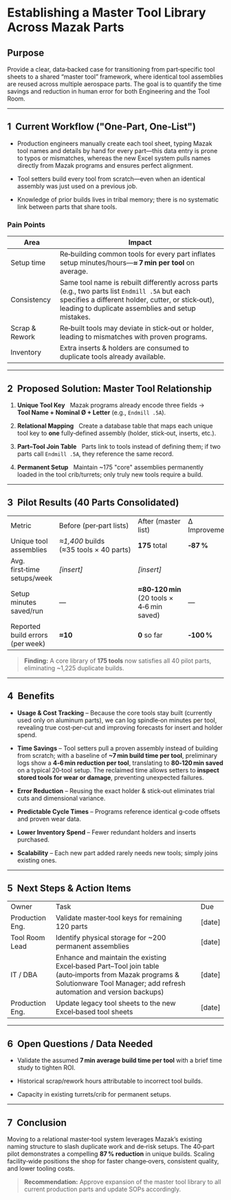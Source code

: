 # Establishing a Master Tool Library Across Mazak Parts

## Purpose

Provide a clear, data‑backed case for transitioning from part‑specific tool sheets to a shared “master tool” framework, where identical tool assemblies are reused across multiple aerospace parts. The goal is to quantify the time savings and reduction in human error for both Engineering and the Tool Room.

---

## 1  Current Workflow ("One‑Part, One‑List")

- Production engineers manually create each tool sheet, typing Mazak tool names and details by hand for every part—this data entry is prone to typos or mismatches, whereas the new Excel system pulls names directly from Mazak programs and ensures perfect alignment.
    
- Tool setters build every tool from scratch—even when an identical assembly was just used on a previous job.
    
- Knowledge of prior builds lives in tribal memory; there is no systematic link between parts that share tools.
    

### Pain Points

|Area|Impact|
|---|---|
|Setup time|Re‑building common tools for every part inflates setup minutes/hours—**≈ 7 min per tool** on average.|
|Consistency|Same tool name is rebuilt differently across parts (e.g., two parts list `Endmill .5A` but each specifies a different holder, cutter, or stick‑out), leading to duplicate assemblies and setup mistakes.|
|Scrap & Rework|Re‑built tools may deviate in stick‑out or holder, leading to mismatches with proven programs.|
|Inventory|Extra inserts & holders are consumed to duplicate tools already available.|

---

## 2  Proposed Solution: Master Tool Relationship

1. **Unique Tool Key**   Mazak programs already encode three fields → **Tool Name + Nominal Ø + Letter** (e.g., `Endmill .5A`).
    
2. **Relational Mapping**   Create a database table that maps each unique tool key to **one** fully‑defined assembly (holder, stick‑out, inserts, etc.).
    
3. **Part–Tool Join Table**   Parts link to tools instead of defining them; if two parts call `Endmill .5A`, they reference the same record.
    
4. **Permanent Setup**   Maintain ~175 "core" assemblies permanently loaded in the tool crib/turrets; only truly new tools require a build.
    

---

## 3  Pilot Results (40 Parts Consolidated)

|                                  |                                        |                                            |               |
| -------------------------------- | -------------------------------------- | ------------------------------------------ | ------------- |
| Metric                           | Before (per‑part lists)                | After (master list)                        | Δ Improvement |
| Unique tool assemblies           | _≈1,400_ builds (≈35 tools × 40 parts) | **175** total                              | **‑87 %**     |
| Avg. first‑time setups/week      | _[insert]_                             | _[insert]_                                 |               |
| Setup minutes saved/run          | —                                      | **≈80‑120 min** (20 tools × 4‑6 min saved) | —             |
| Reported build errors (per week) | **≈10**                                | **0** so far                               | **‑100 %**    |

> **Finding:** A core library of **175 tools** now satisfies all 40 pilot parts, eliminating ~1,225 duplicate builds.

---

## 4  Benefits

- **Usage & Cost Tracking** – Because the core tools stay built (currently used only on aluminum parts), we can log spindle‑on minutes per tool, revealing true cost‑per‑cut and improving forecasts for insert and holder spend.
    
- **Time Savings** – Tool setters pull a proven assembly instead of building from scratch; with a baseline of **~7 min build time per tool**, preliminary logs show a **4‑6 min reduction per tool**, translating to **80‑120 min saved** on a typical 20‑tool setup. The reclaimed time allows setters to **inspect stored tools for wear or damage**, preventing unexpected failures.
    
- **Error Reduction** – Reusing the exact holder & stick‑out eliminates trial cuts and dimensional variance.
    
- **Predictable Cycle Times** – Programs reference identical g‑code offsets and proven wear data.
    
- **Lower Inventory Spend** – Fewer redundant holders and inserts purchased.
    
- **Scalability** – Each new part added rarely needs new tools; simply joins existing ones.
    

---

## 5  Next Steps & Action Items

|   |   |   |
|---|---|---|
|Owner|Task|Due|
|Production Eng.|Validate master‑tool keys for remaining 120 parts|[date]|
|Tool Room Lead|Identify physical storage for ~200 permanent assemblies|[date]|
|IT / DBA|Enhance and maintain the existing Excel‑based Part–Tool join table (auto‑imports from Mazak programs & Solutionware Tool Manager; add refresh automation and version backups)|[date]|
|Production Eng.|Update legacy tool sheets to the new Excel‑based tool sheets|[date]|

---

## 6  Open Questions / Data Needed

- Validate the assumed **7 min average build time per tool** with a brief time study to tighten ROI.
    
- Historical scrap/rework hours attributable to incorrect tool builds.
    
- Capacity in existing turrets/crib for permanent setups.
    

---

## 7  Conclusion

Moving to a relational master‑tool system leverages Mazak’s existing naming structure to slash duplicate work and de‑risk setups. The 40‑part pilot demonstrates a compelling **87 % reduction** in unique builds. Scaling facility‑wide positions the shop for faster change‑overs, consistent quality, and lower tooling costs.

> **Recommendation:** Approve expansion of the master tool library to all current production parts and update SOPs accordingly.
